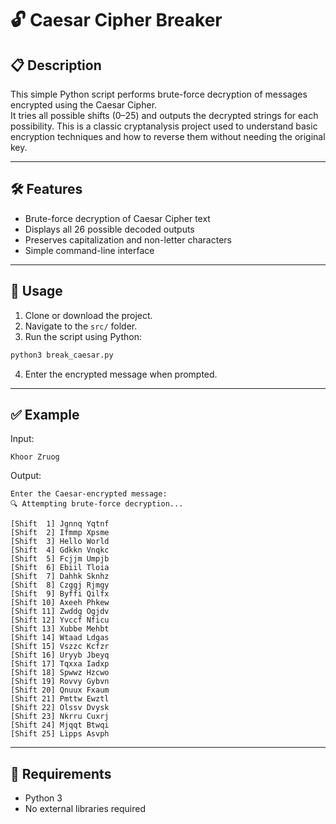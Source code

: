 # 🔓 Caesar Cipher Breaker

## 📋 Description
This simple Python script performs brute-force decryption of messages encrypted using the Caesar Cipher.  
It tries all possible shifts (0–25) and outputs the decrypted strings for each possibility. This is a classic cryptanalysis project used to understand basic encryption techniques and how to reverse them without needing the original key.

---

## 🛠️ Features
- Brute-force decryption of Caesar Cipher text  
- Displays all 26 possible decoded outputs  
- Preserves capitalization and non-letter characters  
- Simple command-line interface

---

## 🚀 Usage

1. Clone or download the project.  
2. Navigate to the `src/` folder.  
3. Run the script using Python:

```bash
python3 break_caesar.py
```

4. Enter the encrypted message when prompted.

---

## ✅ Example

Input:
```
Khoor Zruog
```

Output:
```
Enter the Caesar-encrypted message:
🔍 Attempting brute-force decryption...

[Shift  1] Jgnnq Yqtnf
[Shift  2] Ifmmp Xpsme
[Shift  3] Hello World
[Shift  4] Gdkkn Vnqkc
[Shift  5] Fcjjm Umpjb
[Shift  6] Ebiil Tloia
[Shift  7] Dahhk Sknhz
[Shift  8] Czggj Rjmgy
[Shift  9] Byffi Qilfx
[Shift 10] Axeeh Phkew
[Shift 11] Zwddg Ogjdv
[Shift 12] Yvccf Nficu
[Shift 13] Xubbe Mehbt
[Shift 14] Wtaad Ldgas
[Shift 15] Vszzc Kcfzr
[Shift 16] Uryyb Jbeyq
[Shift 17] Tqxxa Iadxp
[Shift 18] Spwwz Hzcwo
[Shift 19] Rovvy Gybvn
[Shift 20] Qnuux Fxaum
[Shift 21] Pmttw Ewztl
[Shift 22] Olssv Dvysk
[Shift 23] Nkrru Cuxrj
[Shift 24] Mjqqt Btwqi
[Shift 25] Lipps Asvph
```

---

## 🧰 Requirements

- Python 3
- No external libraries required
